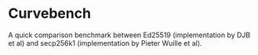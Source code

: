 # Curvebench

A quick comparison benchmark between Ed25519 (implementation by DJB et al) and secp256k1 (implementation by Pieter Wuille et al).


